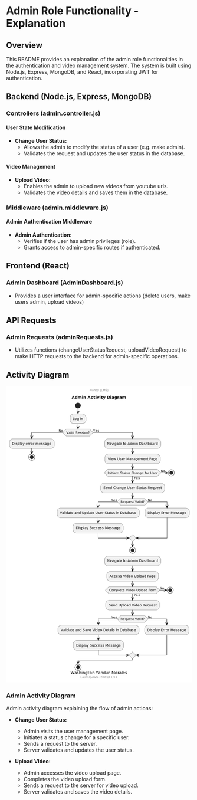 # Admin Role Functionality - Explanation

## Overview

This README provides an explanation of the admin role functionalities in the authentication and video management system. The system is built using Node.js, Express, MongoDB, and React, incorporating JWT for authentication.

## Backend (Node.js, Express, MongoDB)

### Controllers (admin.controller.js)

#### User State Modification

-   **Change User Status:**
    -   Allows the admin to modify the status of a user (e.g. make admin).
    -   Validates the request and updates the user status in the database.

#### Video Management

-   **Upload Video:**
    -   Enables the admin to upload new videos from youtube urls.
    -   Validates the video details and saves them in the database.

### Middleware (admin.middleware.js)

#### Admin Authentication Middleware

-   **Admin Authentication:**
    -   Verifies if the user has admin privileges (role).
    -   Grants access to admin-specific routes if authenticated.

## Frontend (React)

### Admin Dashboard (AdminDashboard.js)

-   Provides a user interface for admin-specific actions (delete users, make users admin, upload videos)

## API Requests

### Admin Requests (adminRequests.js)

-   Utilizes functions (changeUserStatusRequest, uploadVideoRequest) to make HTTP requests to the backend for admin-specific operations.

## Activity Diagram

<p align="center">
  <img alt="Auth class diagram" src="/docs/admin/admin_activity.png" />
</p>

### Admin Activity Diagram

Admin activity diagram explaining the flow of admin actions:

-   **Change User Status:**

    -   Admin visits the user management page.
    -   Initiates a status change for a specific user.
    -   Sends a request to the server.
    -   Server validates and updates the user status.

-   **Upload Video:**
    -   Admin accesses the video upload page.
    -   Completes the video upload form.
    -   Sends a request to the server for video upload.
    -   Server validates and saves the video details.
